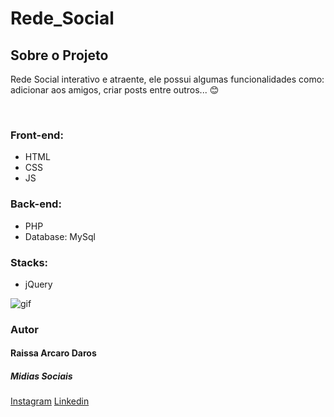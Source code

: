 # Rede_Social
<h2>Sobre o Projeto</h2>
<p>Rede Social interativo e atraente, ele possui algumas funcionalidades como: adicionar aos amigos, criar posts entre outros... 😊</p>

<br />
<h3>Front-end:</h3>
<ul>
  <li>HTML</li>
  <li>CSS</li>
  <li>JS</li>
</ul>
<h3>Back-end:</h3>
<ul>
  <li>PHP</li>
  <li>Database: MySql</li>
</ul>
<h3>Stacks:</h3>
<ul>
  <li>jQuery</li>
</ul>

![gif](https://user-images.githubusercontent.com/82960240/138617697-8a48dacc-9421-411a-8f3f-a03dd6f9e397.gif)


<h3>Autor</h3>
<h4>Raissa Arcaro Daros</h4>

<h5>Midias Sociais</h5>
<a href="https://www.instagram.com/raissa_dev/">Instagram</a>
<a href="https://www.linkedin.com/in/raissa-dev-69986a214/">Linkedin</a>
